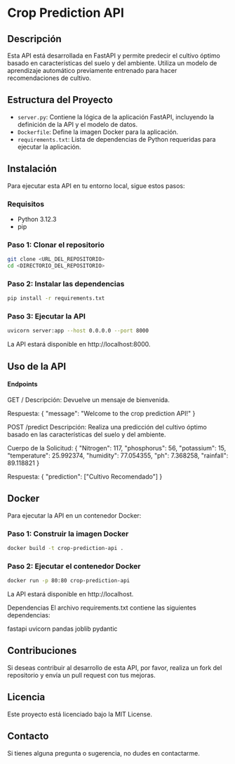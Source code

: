 # Crop Prediction API

## Descripción

Esta API está desarrollada en FastAPI y permite predecir el cultivo óptimo basado en características del suelo y del ambiente. Utiliza un modelo de aprendizaje automático previamente entrenado para hacer recomendaciones de cultivo.

## Estructura del Proyecto

- `server.py`: Contiene la lógica de la aplicación FastAPI, incluyendo la definición de la API y el modelo de datos.
- `Dockerfile`: Define la imagen Docker para la aplicación.
- `requirements.txt`: Lista de dependencias de Python requeridas para ejecutar la aplicación.

## Instalación

Para ejecutar esta API en tu entorno local, sigue estos pasos:

### Requisitos

- Python 3.12.3
- pip

### Paso 1: Clonar el repositorio

```bash
git clone <URL_DEL_REPOSITORIO>
cd <DIRECTORIO_DEL_REPOSITORIO>
```

### Paso 2: Instalar las dependencias

```bash
pip install -r requirements.txt
```


### Paso 3: Ejecutar la API

```bash
uvicorn server:app --host 0.0.0.0 --port 8000
```
La API estará disponible en http://localhost:8000.


## Uso de la API

#### Endpoints
GET /
Descripción: Devuelve un mensaje de bienvenida.

Respuesta:
{
  "message": "Welcome to the crop prediction API!"
}

POST /predict
Descripción: Realiza una predicción del cultivo óptimo basado en las características del suelo y del ambiente.

Cuerpo de la Solicitud:
{
  "Nitrogen": 117,
  "phosphorus": 56,
  "potassium": 15,
  "temperature": 25.992374,
  "humidity": 77.054355,
  "ph": 7.368258,
  "rainfall": 89.118821
}

Respuesta:
{
  "prediction": ["Cultivo Recomendado"]
}


## Docker
Para ejecutar la API en un contenedor Docker:

### Paso 1: Construir la imagen Docker

```bash
docker build -t crop-prediction-api .
```

### Paso 2: Ejecutar el contenedor Docker
```bash
docker run -p 80:80 crop-prediction-api
```

La API estará disponible en http://localhost.

Dependencias
El archivo requirements.txt contiene las siguientes dependencias:

fastapi
uvicorn
pandas
joblib
pydantic

## Contribuciones
Si deseas contribuir al desarrollo de esta API, por favor, realiza un fork del repositorio y envía un pull request con tus mejoras.

## Licencia
Este proyecto está licenciado bajo la MIT License.

## Contacto
Si tienes alguna pregunta o sugerencia, no dudes en contactarme.